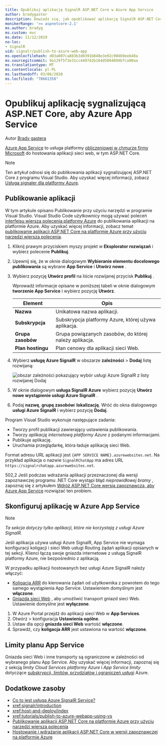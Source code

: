 ```yaml
---
title: Opublikuj aplikację SignalR ASP.NET Core w Azure App Service
author: bradygaster
description: Dowiedz się, jak opublikować aplikację SignalR ASP.NET Core w Azure App Service.
monikerRange: '>= aspnetcore-2.1'
ms.author: bradyg
ms.custom: mvc
ms.date: 11/12/2019
no-loc:
- SignalR
uid: signalr/publish-to-azure-web-app
ms.openlocfilehash: d03a007ca883b3d0391b848e3e92c90469ee640a
ms.sourcegitcommit: 9a129f5f3e31cc449742b164d5004894bfca90aa
ms.translationtype: MT
ms.contentlocale: pl-PL
ms.lasthandoff: 03/06/2020
ms.locfileid: "78661358"
---
```

# <a name="publish-an-aspnet-core-signalr-app-to-azure-app-service"></a>Opublikuj aplikację sygnalizującą ASP.NET Core, aby Azure App Service

Autor [Brady gastera](https://twitter.com/bradygaster)

[Azure App Service](/azure/app-service/app-service-web-overview) to usługa platformy [obliczeniowej w chmurze firmy Microsoft](https://azure.microsoft.com/) do hostowania aplikacji sieci web, w tym ASP.NET Core.

> [!NOTE]
> Ten artykuł odnosi się do publikowania aplikacji sygnalizującej ASP.NET Core z programu Visual Studio. Aby uzyskać więcej informacji, zobacz [Usługa signaler dla platformy Azure](https://azure.microsoft.com/services/signalr-service).

## <a name="publish-the-app"></a>Publikowanie aplikacji

W tym artykule opisano Publikowanie przy użyciu narzędzi w programie Visual Studio. Visual Studio Code użytkownicy mogą używać poleceń [interfejsu wiersza polecenia platformy Azure](/cli/azure) do publikowania aplikacji na platformie Azure. Aby uzyskać więcej informacji, zobacz temat [publikowanie aplikacji ASP.NET Core na platformie Azure przy użyciu narzędzi wiersza polecenia](/azure/app-service/app-service-web-get-started-dotnet).

1. Kliknij prawym przyciskiem myszy projekt w **Eksplorator rozwiązań** i wybierz polecenie **Publikuj**.

1. Upewnij się, że w oknie dialogowym **Wybieranie elementu docelowego publikowania** są wybrane **App Service** i **Utwórz nowe** .

1. Wybierz pozycję **Utwórz profil** na liście rozwijanej przycisk **Publikuj** .

   Wprowadź informacje opisane w poniższej tabeli w oknie dialogowym **tworzenie App Service** i wybierz pozycję **Utwórz**.

   | Element               | Opis |
   | ------------------ | ----------- |
   | **Nazwa**           | Unikatowa nazwa aplikacji. |
   | **Subskrypcja**   | Subskrypcja platformy Azure, której używa aplikacja. |
   | **Grupa zasobów** | Grupa powiązanych zasobów, do której należy aplikacja. |
   | **Plan hostingu**   | Plan cenowy dla aplikacji sieci Web. |

1. Wybierz **usługę Azure SignalR** w obszarze **zależności** > **Dodaj** listę rozwijaną:

   ![obszar zależności pokazujący wybór usługi Azure SignalR z listy rozwijanej Dodaj](publish-to-azure-web-app/_static/signalr-service-dependency.png)

1. W oknie dialogowym **usługa SignalR Azure** wybierz pozycję **Utwórz nowe wystąpienie usługi Azure SignalR** .

1. Podaj **nazwę**, **grupę zasobów**i **lokalizację**. Wróć do okna dialogowego **usługi Azure SignalR** i wybierz pozycję **Dodaj**.

Program Visual Studio wykonuje następujące zadania:

* Tworzy profil publikacji zawierający ustawienia publikowania.
* Tworzy *aplikację internetową platformy Azure* z podanymi informacjami.
* Publikuje aplikację.
* Uruchamia przeglądarkę, która ładuje aplikację sieci Web.

Format adresu URL aplikacji jest `{APP SERVICE NAME}.azurewebsites.net`. Na przykład aplikacja o nazwie `SignalRChatApp` ma adres URL `https://signalrchatapp.azurewebsites.net`.

502,2 Jeśli podczas wdrażania aplikacji przeznaczonej dla wersji zapoznawczej programu .NET Core wystąpi błąd *nieprawidłowej bramy* , zapoznaj się z artykułem [Wdróż ASP.NET Core wersja zapoznawcza, aby Azure App Service](xref:host-and-deploy/azure-apps/index#deploy-aspnet-core-preview-release-to-azure-app-service) rozwiązać ten problem.

## <a name="configure-the-app-in-azure-app-service"></a>Skonfiguruj aplikację w Azure App Service

> [!NOTE]
> *Ta sekcja dotyczy tylko aplikacji, które nie korzystają z usługi Azure SignalR.*
>
> Jeśli aplikacja używa usługi Azure SignalR, App Service nie wymaga konfiguracji koligacji i sieci Web usługi Routing żądań aplikacji opisanych w tej sekcji. Klienci łączą swoje gniazda internetowe z usługą SignalR platformy Azure, nie bezpośrednio z aplikacją.

W przypadku aplikacji hostowanych bez usługi Azure SignalR należy włączyć:

* [Koligacja ARR](https://azure.github.io/AppService/2016/05/16/Disable-Session-affinity-cookie-(ARR-cookie)-for-Azure-web-apps.html) do kierowania żądań od użytkownika z powrotem do tego samego wystąpienia App Service. Ustawieniem domyślnym jest **włączone**.
* [Gniazda sieci Web](xref:fundamentals/websockets) , aby umożliwić transport gniazd sieci Web. Ustawienie domyślne jest **wyłączone**.

1. W Azure Portal przejdź do aplikacji sieci Web w **App Services**.
1. Otwórz > konfiguracja **Ustawienia ogólne**.
1. Ustaw dla opcji **gniazda sieci Web** wartość **włączone**.
1. Sprawdź, czy **koligacja ARR** jest ustawiona na wartość **włączone**.

## <a name="app-service-plan-limits"></a>Limity planu App Service

Gniazda sieci Web i inne transporty są ograniczone w zależności od wybranego planu App Service. Aby uzyskać więcej informacji, zapoznaj się z sekcją *limity Cloud Services platformy Azure* i *App Service limity* dotyczące [subskrypcji, limitów, przydziałów i ograniczeń usługi](/azure/azure-subscription-service-limits#app-service-limits) Azure.

## <a name="additional-resources"></a>Dodatkowe zasoby

* [Co to jest usługa Azure SignalR Service?](/azure/azure-signalr/signalr-overview)
* <xref:signalr/introduction>
* <xref:host-and-deploy/index>
* <xref:tutorials/publish-to-azure-webapp-using-vs>
* [Publikowanie aplikacji ASP.NET Core na platformie Azure przy użyciu narzędzi wiersza polecenia](/azure/app-service/app-service-web-get-started-dotnet)
* [Hostowanie i wdrażanie aplikacji ASP.NET Core w wersji zapoznawczej na platformie Azure](xref:host-and-deploy/azure-apps/index#deploy-aspnet-core-preview-release-to-azure-app-service)
